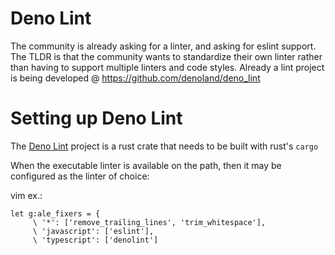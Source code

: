# Deno Lint

The community is already asking for a linter, and asking for eslint support.
The TLDR is that the community wants to standardize their own linter rather
than having to support multiple linters and code styles. Already a lint project
is being developed @ https://github.com/denoland/deno_lint 

# Setting up Deno Lint
The [Deno Lint](https://github.com/denoland/deno_lint) project is a rust crate that needs to be built with rust's `cargo`

When the executable linter is available on the path, then it may be configured as the linter of choice:

vim ex.: 
```
let g:ale_fixers = {
     \ '*': ['remove_trailing_lines', 'trim_whitespace'],
     \ 'javascript': ['eslint'],
     \ 'typescript': ['denolint']
```
